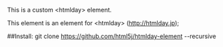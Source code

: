 This is a custom &lt;htmlday&gt; element.

This element is an element for &lt;htmlday&gt; (http://htmlday.jp);

##Install:
git clone https://github.com/html5j/htmlday-element --recursive